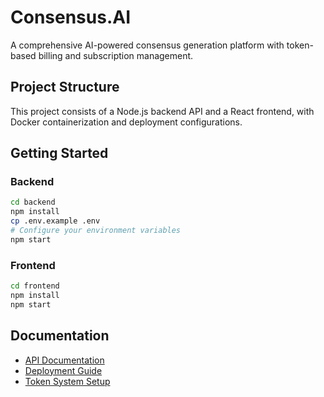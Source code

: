 # Consensus.AI

A comprehensive AI-powered consensus generation platform with token-based billing and subscription management.

## Project Structure

This project consists of a Node.js backend API and a React frontend, with Docker containerization and deployment configurations.

## Getting Started

### Backend
```bash
cd backend
npm install
cp .env.example .env
# Configure your environment variables
npm start
```

### Frontend
```bash
cd frontend
npm install
npm start
```

## Documentation

- [API Documentation](docs/api-docs.md)
- [Deployment Guide](docs/deployment-guide.md)
- [Token System Setup](docs/token-system-setup.md) 